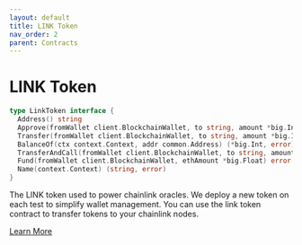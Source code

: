 ```yaml
---
layout: default
title: LINK Token
nav_order: 2
parent: Contracts
---
```


# LINK Token

```go
type LinkToken interface {
  Address() string
  Approve(fromWallet client.BlockchainWallet, to string, amount *big.Int) error
  Transfer(fromWallet client.BlockchainWallet, to string, amount *big.Int) error
  BalanceOf(ctx context.Context, addr common.Address) (*big.Int, error)
  TransferAndCall(fromWallet client.BlockchainWallet, to string, amount *big.Int, data []byte) error
  Fund(fromWallet client.BlockchainWallet, ethAmount *big.Float) error
  Name(context.Context) (string, error)
}
```

The LINK token used to power chainlink oracles. We deploy a new token on each test to simplify wallet management.
You can use the link token contract to transfer tokens to your chainlink nodes.

[Learn More](https://docs.chain.link/docs/architecture-request-model/#link-token)
